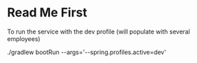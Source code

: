 # Read Me First

To run the service with the dev profile (will populate with several employees)

./gradlew bootRun --args='--spring.profiles.active=dev'